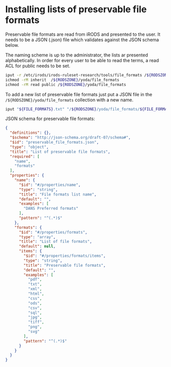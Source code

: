 # Installing lists of preservable file formats
Preservable file formats are read from iRODS and presented to the user.
It needs to be a JSON (.json) file which validates against the JSON schema below.

The naming scheme is up to the administrator, the lists ar presented alphabetically.
In order for every user to be able to read the terms, a read ACL for public needs to be set.

```bash
iput -r /etc/irods/irods-ruleset-research/tools/file_formats /${RODSZONE}/yoda
ichmod -rM inherit  /${RODSZONE}/yoda/file_formats
ichmod -rM read public /${RODSZONE}/yoda/file_formats
```

To add a new list of preservable file formats just put a JSON file in the `/${RODSZONE}/yoda/file_formats` collection with a new name.

```bash
iput "${FILE_FORMATS}.txt" "/${RODSZONE}/yoda/file_formats/${FILE_FORMATS}.json"
```

JSON schema for preservable file formats:
```json
{
  "definitions": {},
  "$schema": "http://json-schema.org/draft-07/schema#",
  "$id": "preservable_file_formats.json",
  "type": "object",
  "title": "List of preservable file formats",
  "required": [
    "name",
    "formats"
  ],
  "properties": {
    "name": {
      "$id": "#/properties/name",
      "type": "string",
      "title": "File formats list name",
      "default": "",
      "examples": [
        "DANS Preferred formats"
      ],
      "pattern": "^(.*)$"
    },
    "formats": {
      "$id": "#/properties/formats",
      "type": "array",
      "title": "List of file formats",
      "default": null,
      "items": {
        "$id": "#/properties/formats/items",
        "type": "string",
        "title": "Preservable file formats",
        "default": "",
        "examples": [
          "pdf",
          "txt",
          "xml",
          "html",
          "css",
          "ods",
          "csv",
          "sql",
          "jpg",
          "tiff",
          "png",
          "svg"
        ],
        "pattern": "^(.*)$"
      }
    }
  }
}
```
